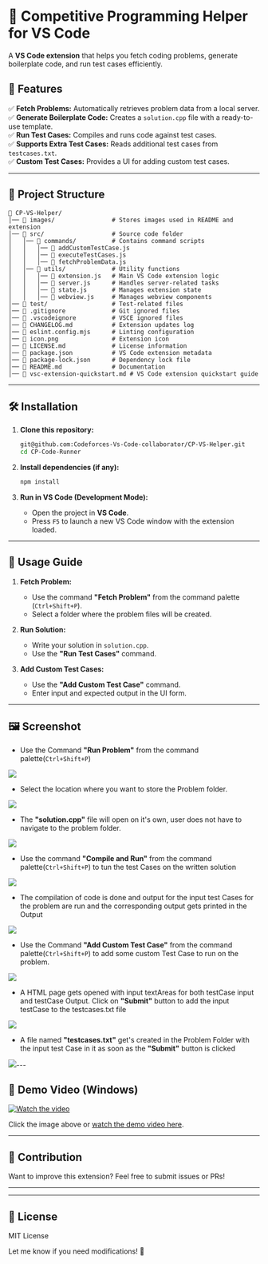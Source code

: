 # 🚀 Competitive Programming Helper for VS Code

A **VS Code extension** that helps you fetch coding problems, generate boilerplate code, and run test cases efficiently.

## 📌 Features

✅ **Fetch Problems:** Automatically retrieves problem data from a local server.  
✅ **Generate Boilerplate Code:** Creates a `solution.cpp` file with a ready-to-use template.  
✅ **Run Test Cases:** Compiles and runs code against test cases.  
✅ **Supports Extra Test Cases:** Reads additional test cases from `testcases.txt`.  
✅ **Custom Test Cases:** Provides a UI for adding custom test cases.  

---

## 📂 Project Structure

```
📁 CP-VS-Helper/
│── 📁 images/                # Stores images used in README and extension
│── 📁 src/                   # Source code folder
│   │── 📁 commands/          # Contains command scripts
│   │   │── 📄 addCustomTestCase.js
│   │   │── 📄 executeTestCases.js
│   │   │── 📄 fetchProblemData.js
│   │── 📁 utils/             # Utility functions
│   │   │── 📄 extension.js   # Main VS Code extension logic
│   │   │── 📄 server.js      # Handles server-related tasks
│   │   │── 📄 state.js       # Manages extension state
│   │   │── 📄 webview.js     # Manages webview components
│── 📁 test/                  # Test-related files
│── 📄 .gitignore             # Git ignored files
│── 📄 .vscodeignore          # VSCE ignored files
│── 📄 CHANGELOG.md           # Extension updates log
│── 📄 eslint.config.mjs      # Linting configuration
│── 📄 icon.png               # Extension icon
│── 📄 LICENSE.md             # License information
│── 📄 package.json           # VS Code extension metadata
│── 📄 package-lock.json      # Dependency lock file
│── 📄 README.md              # Documentation
│── 📄 vsc-extension-quickstart.md # VS Code extension quickstart guide

```

---

## 🛠️ Installation

1. **Clone this repository:**
   ```sh
   git@github.com:Codeforces-Vs-Code-collaborator/CP-VS-Helper.git
   cd CP-Code-Runner
   ```

2. **Install dependencies (if any):**
   ```sh
   npm install
   ```

3. **Run in VS Code (Development Mode):**
   - Open the project in **VS Code**.
   - Press `F5` to launch a new VS Code window with the extension loaded.

---

## 🚀 Usage Guide

1. **Fetch Problem:**
   - Use the command **"Fetch Problem"** from the command palette (`Ctrl+Shift+P`).
   - Select a folder where the problem files will be created.

2. **Run Solution:**
   - Write your solution in `solution.cpp`.
   - Use the **"Run Test Cases"** command.

3. **Add Custom Test Cases:**
   - Use the **"Add Custom Test Case"** command.
   - Enter input and expected output in the UI form.

---

## 🖼️ Screenshot

- Use the Command **"Run Problem"** from the command palette(`Ctrl+Shift+P`)

![](images/runProblem.png)

- Select the location where you want to store the Problem folder.

![](images/selectLocation.png)

- The **"solution.cpp"** file will open on it's own, user does not have to navigate to the problem folder.

![](images/openSolution.png)

- Use the command **"Compile and Run"** from the command palette(`Ctrl+Shift+P`) to tun the test Cases on the written solution

![](images/compileAndRun.png)

- The compilation of code is done and output for the input test Cases for the problem are run and the corresponding output gets printed in the Output

![](images/compilation.png)

- Use the Command **"Add Custom Test Case"** from the command palette(`Ctrl+Shift+P`) to add some custom Test Case to run on the problem.

![](images/addCustomeTestCase.png)

- A HTML page gets opened with input textAreas for both testCase input and testCase Output. Click on **"Submit"** button to add the input testCase to the 
testcases.txt file

![](images/takeCustomInput.png)

- A file named **"testcases.txt"** get's created in the Problem Folder with the input test Case in it as soon as the **"Submit"** button is clicked

![](images/testcasesFileCreation.png)---


## 🎥 Demo Video (Windows)  

[![Watch the video](https://img.youtu.be/qkgjZlhqMbk/0.jpg)](https://youtu.be/qkgjZlhqMbk)  

Click the image above or [watch the demo video here](https://youtu.be/qkgjZlhqMbk).  

---  

## 📌 Contribution

Want to improve this extension? Feel free to submit issues or PRs!

---
---

## 📜 License

MIT License


Let me know if you need modifications! 🚀
